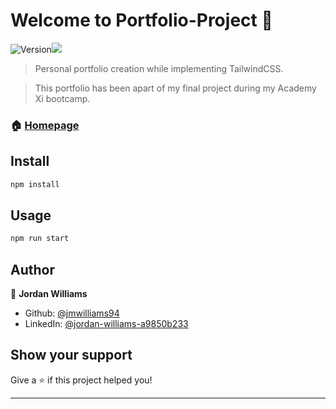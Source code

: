 # Welcome to Portfolio-Project 👋

![Version](https://img.shields.io/badge/version-0.1.0-blue.svg?cacheSeconds=2592000)![](https://img.shields.io/badge/React-20232A?style=for-the-badge&logo=react&logoColor=61DAFB)

> Personal portfolio creation while implementing TailwindCSS.

> This portfolio has been apart of my final project during my Academy Xi bootcamp.

### 🏠 [Homepage](http://jmwilliams94.github.io/portfolio-project)

## Install

```sh
npm install
```

## Usage

```sh
npm run start
```

## Author

👤 **Jordan Williams**

- Github: [@jmwilliams94](https://github.com/jmwilliams94)
- LinkedIn: [@jordan-williams-a9850b233](https://linkedin.com/in/jordan-williams-a9850b233)

## Show your support

Give a ⭐️ if this project helped you!

---
